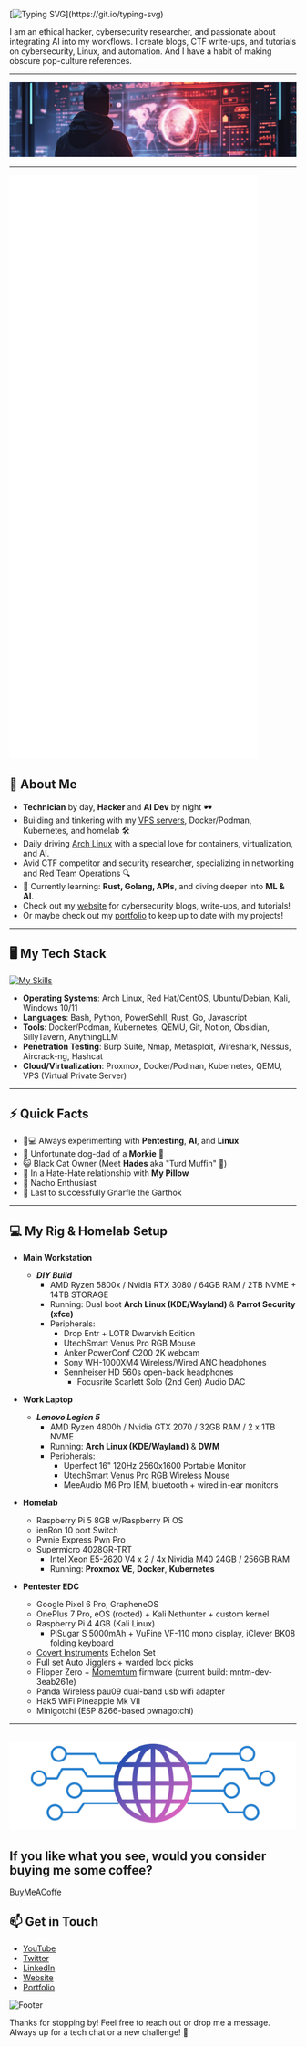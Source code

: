 [![Typing SVG](https://readme-typing-svg.demolab.com?font=Fira+Code&weight=450&size=22&duration=4000&pause=10&color=459EB5&center=true&vCenter=true&multiline=true&width=800&height=100&lines=%F0%9F%91%8B+Hey%2C+my+name's+Angel%2C+but+you+can;call+me+by+my+handle%2C+CypherOxide!)](https://git.io/typing-svg)


I am an ethical hacker, cybersecurity researcher, and passionate about integrating AI into my workflows. I create blogs, CTF write-ups, and tutorials on cybersecurity, Linux, and automation. And I have a habit of making obscure pop-culture references.

---

![Banner](Banner.png)

---
![Metrics](github-metrics.svg)
## 🚀 About Me
- **Technician** by day, **Hacker** and **AI Dev** by night 🕶️
- Building and tinkering with my [VPS servers](https://hostinger.com/?REFERRALCODE=1ANGELSANTI16), Docker/Podman, Kubernetes, and homelab 🛠️
- Daily driving [Arch Linux](https://archlinux.org/) with a special love for containers, virtualization, and AI.
- Avid CTF competitor and security researcher, specializing in networking and Red Team Operations 🔍
- 🧠 Currently learning: **Rust, Golang, APIs**, and diving deeper into **ML & AI**.
- Check out my [website](https://www.hopeintsys.com) for cybersecurity blogs, write-ups, and tutorials!
- Or maybe check out my [portfolio](https://angelsantiago.me) to keep up to date with my projects!

---
## 🖥️ My Tech Stack


[![My Skills](https://skillicons.dev/icons?i=py,js,ts,html,css,bash,powershell,azure,aws,kubernetes,arch,kali,redhat,cmake,notion,obsidian,git,github,go,mongodb,postgres,nodejs,raspberrypi,replit,rust,tensorflow,pytorch,ubuntu,vscode,windows,wordpress&perline=13)](https://skillicons.dev)

- **Operating Systems**: Arch Linux, Red Hat/CentOS, Ubuntu/Debian, Kali, Windows 10/11
- **Languages**: Bash, Python, PowerSehll, Rust, Go, Javascript
- **Tools**: Docker/Podman, Kubernetes, QEMU, Git, Notion, Obsidian, SillyTavern, AnythingLLM
- **Penetration Testing**: Burp Suite, Nmap, Metasploit, Wireshark, Nessus, Aircrack-ng, Hashcat
- **Cloud/Virtualization**: Proxmox, Docker/Podman, Kubernetes, QEMU, VPS (Virtual Private Server)

---

## ⚡ Quick Facts
- 🤖💻 Always experimenting with **Pentesting**, **AI**, and **Linux**
- 🐺 Unfortunate dog-dad of a **Morkie** 🐾
- 😺 Black Cat Owner (Meet **Hades** aka "Turd Muffin" 🖤)
- 🛌 In a Hate-Hate relationship with **My Pillow**
- 🧀 Nacho Enthusiast
- 👾 Last to successfully Gnarfle the Garthok
---

## 💻 My Rig & Homelab Setup

- **Main Workstation**
  - ***DIY Build***
    - AMD Ryzen 5800x / Nvidia RTX 3080 / 64GB RAM / 2TB NVME + 14TB STORAGE
    - Running: Dual boot **Arch Linux (KDE/Wayland)** & **Parrot Security (xfce)**
    - Peripherals:
      - Drop Entr + LOTR Dwarvish Edition
      - UtechSmart Venus Pro RGB Mouse
      - Anker PowerConf C200 2K webcam
      - Sony WH-1000XM4 Wireless/Wired ANC headphones
      - Sennheiser HD 560s open-back headphones
        - Focusrite Scarlett Solo (2nd Gen) Audio DAC 

- **Work Laptop**
  - ***Lenovo Legion 5***
    - AMD Ryzen 4800h / Nvidia GTX 2070 / 32GB RAM / 2 x 1TB NVME
    - Running:  **Arch Linux (KDE/Wayland)** & **DWM**
    - Peripherals:
      - Uperfect 16" 120Hz 2560x1600 Portable Monitor
      - UtechSmart Venus Pro RGB Wireless Mouse
      - MeeAudio M6 Pro IEM, bluetooth + wired in-ear monitors

- **Homelab**
  - Raspberry Pi 5 8GB w/Raspberry Pi OS
  - ienRon 10 port Switch
  - Pwnie Express Pwn Pro
  - Supermicro 4028GR-TRT
    - Intel Xeon E5-2620 V4 x 2 / 4x Nividia M40 24GB / 256GB RAM
    - Running: **Proxmox VE**, **Docker**, **Kubernetes**

- **Pentester EDC**
  - Google Pixel 6 Pro, GrapheneOS
  - OnePlus 7 Pro, eOS (rooted) + Kali Nethunter + custom kernel
  - Raspberry Pi 4 4GB (Kali Linux) 
    - PiSugar S 5000mAh + VuFine VF-110 mono display, iClever BK08 folding keyboard
  - [Covert Instruments](https://covertinstruments.com/) Echelon Set
  - Full set Auto Jigglers + warded lock picks
  - Flipper Zero + [Momemtum](https://momentum-fw.dev/) firmware (current build: mntm-dev-3eab261e)
  - Panda Wireless pau09 dual-band usb wifi adapter
  - Hak5 WiFi Pineapple Mk VII
  - Minigotchi (ESP 8266-based pwnagotchi)

---
![logo](HOPE_Integrated_Systems_Logo-banner-crop.png)
---

## If you like what you see, would you consider buying me some coffee?
[BuyMeACoffe](https://buymeacoffee.com/cypheroxide)

## 📫 Get in Touch

- [YouTube](https://www.youtube.com/c/CypherOxide)
- [Twitter](https://twitter.com/CypherOxide)
- [LinkedIn](https://www.linkedin.com/in/angel-santiago/)
- [Website](https://www.hopeintsys.com)
- [Portfolio](https://angelsantiago.me)


![Footer](footer.png)

Thanks for stopping by! Feel free to reach out or drop me a message. Always up for a tech chat or a new challenge! 💬
